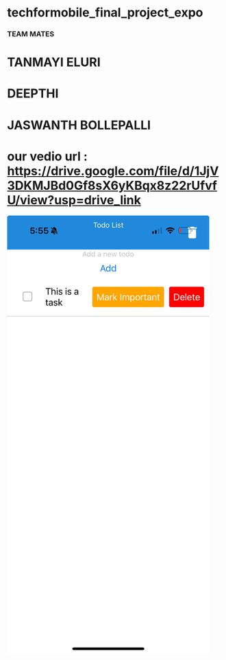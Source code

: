 # techformobile_final_project_expo
### TEAM MATES
# TANMAYI ELURI
# DEEPTHI 
# JASWANTH BOLLEPALLI 

# our vedio url : https://drive.google.com/file/d/1JjV3DKMJBd0Gf8sX6yKBqx8z22rUfvfU/view?usp=drive_link 


![output for expo](expooutput.jpeg)
